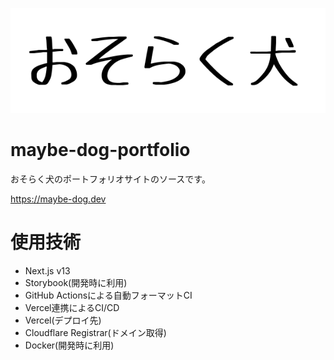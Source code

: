![](.github/images/maybe-dog-logo.png)

# maybe-dog-portfolio

おそらく犬のポートフォリオサイトのソースです。

https://maybe-dog.dev

# 使用技術

- Next.js v13
- Storybook(開発時に利用)
- GitHub Actionsによる自動フォーマットCI
- Vercel連携によるCI/CD
- Vercel(デプロイ先)
- Cloudflare Registrar(ドメイン取得)
- Docker(開発時に利用)
